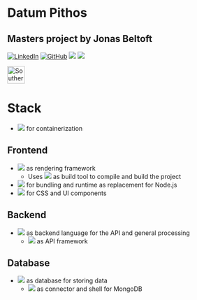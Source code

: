 # Datum Pithos

## Masters project by Jonas Beltoft

[![LinkedIn](https://img.shields.io/badge/LinkedIn-0A66C2?style=flat-square&logo=linkedin&logoColor=white)](https://www.linkedin.com/in/jonasbeltoft/) [![GitHub](https://img.shields.io/badge/-GitHub-black.svg?style=flat-square&logo=github&colorB=181717)](https://github.com/jonasbeltoft/datum_pithos)
[![](https://img.shields.io/badge/jonasb5@hotmail.dk-blue?logo=gmail)](mailto:jonasb5@hotmail.dk)
[![](https://img.shields.io/badge/jobel20@student.sdu.dk-white?logo=gmail&logoColor=black)](mailto:jobel20@student.sdu.dk)

[<img src="https://www.sdu.dk/-/media/files/nyheder/logoer/sdu_white_rgb-png.png" alt="Southern University of Denmark logo" style="height: 40px"/>](https://www.sdu.dk/)

# Stack

- [![](https://img.shields.io/badge/Docker-2496ED?logo=docker&logoColor=white)](https://www.docker.com/) for containerization

## Frontend

- [![](https://img.shields.io/badge/Vue.js-213547?logo=vuedotjs)](https://vuejs.org/) as rendering framework
  - Uses [![](https://img.shields.io/badge/Vite-bd34fe?logo=vite&logoColor=FFCA22)](https://vitejs.dev/) as build tool to compile and build the project
- [![](https://img.shields.io/badge/Bun-14151a?logo=bun)](https://bun.sh//) for bundling and runtime as replacement for Node.js
- [![](https://img.shields.io/badge/shadcn/ui-000000?logo=shadcnui)](https://ui.shadcn.com/) for CSS and UI components

## Backend

- [![](https://img.shields.io/badge/Golang-00ADD8?logo=go&logoColor=white)](https://go.dev/) as backend language for the API and general processing
  - [![](https://img.shields.io/badge/Gin-00ADD8?logo=gin&logoColor=F6D91D)](https://github.com/gin-gonic/gin) as API framework

## Database

- [![](https://img.shields.io/badge/MongoDB-47A248?logo=mongodb&logoColor=white)](https://www.mongodb.com/) as database for storing data
  - [![](https://img.shields.io/badge/mongosh-47A248)](https://docs.mongodb.com/mongodb-shell/) as connector and shell for MongoDB
